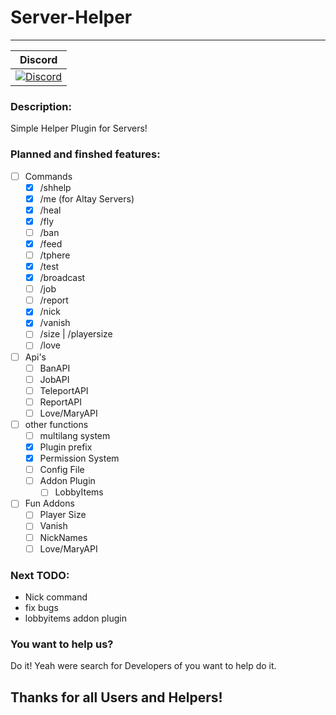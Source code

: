 # Server-Helper
---
| Discord |
| :-----: |
[![Discord](https://img.shields.io/badge/chat-on%20discord-7289da.svg)](https://discord.gg/M7aQfm) |

### Description:
Simple Helper Plugin for Servers!

### Planned and finshed features:
- [ ] Commands
    - [x] /shhelp
    - [x] /me (for Altay Servers)
    - [x] /heal
    - [x] /fly
    - [ ] /ban
    - [x] /feed
    - [ ] /tphere
    - [x] /test
    - [x] /broadcast
    - [ ] /job
    - [ ] /report
    - [x] /nick
    - [x] /vanish
    - [ ] /size | /playersize
    - [ ] /love
- [ ] Api's
    - [ ] BanAPI
    - [ ] JobAPI
    - [ ] TeleportAPI
    - [ ] ReportAPI
    - [ ] Love/MaryAPI
- [ ] other functions
    - [ ] multilang system
    - [x] Plugin prefix
    - [x] Permission System
    - [ ] Config File
    - [ ] Addon Plugin
        - [ ] LobbyItems
- [ ] Fun Addons
    - [ ] Player Size
    - [ ] Vanish
    - [ ] NickNames
    - [ ] Love/MaryAPI

### Next TODO:
- Nick command
- fix bugs
- lobbyitems addon plugin

### You want to help us?
Do it! Yeah were search for Developers of you want to help do it.

## Thanks for all Users and Helpers!
